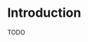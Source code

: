 <!--- Code generated by projectforge.dev using code from the [core] module, which is under license [CC0] -->
# Introduction

TODO
